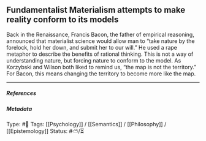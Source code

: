 ## Fundamentalist Materialism attempts to make reality conform to its models  # 

Back in the Renaissance, Francis Bacon, the father of empirical reasoning, announced that materialist science would allow man to “take nature by the forelock, hold her down, and submit her to our will.” He used a rape metaphor to describe the benefits of rational thinking. This is not a way of understanding nature, but forcing nature to conform to the model. As Korzybski and Wilson both liked to remind us, “the map is not the territory.” For Bacon, this means changing the territory to become more like the map.

___

##### References



##### Metadata

Type: #🔴 
Tags: [[Psychology]] / [[Semantics]] / [[Philosophy]] / [[Epistemology]] 
Status: #⛅️/⏳ 